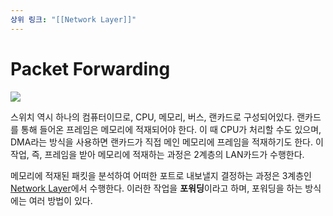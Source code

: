 ```yaml
---
상위 링크: "[[Network Layer]]"
---
```

# Packet Forwarding
![](https://i.imgur.com/maUOycD.png)

스위치 역시 하나의 컴퓨터이므로, CPU, 메모리, 버스, 랜카드로 구성되어있다. 랜카드를 통해 들어온 프레임은 메모리에 적재되어야 한다. 이 때 CPU가 처리할 수도 있으며, DMA라는 방식을 사용하면 랜카드가 직접 메인 메모리에 프레임을 적재하기도 한다. 이 작업, 즉, 프레임을 받아 메모리에 적재하는 과정은 2계층의 LAN카드가 수행한다.

메모리에 적재된 패킷을 분석하여 어떠한 포트로 내보낼지 결정하는 과정은 3계층인 [Network Layer](../Network%20Layer.md)에서 수행한다. 이러한 작업을 **포워딩**이라고 하며, 포워딩을 하는 방식에는 여러 방법이 있다.